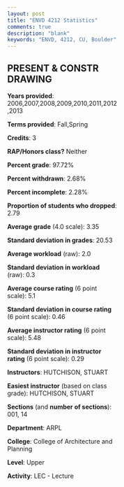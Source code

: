 ```yaml
---
layout: post
title: "ENVD 4212 Statistics"
comments: true
description: "blank"
keywords: "ENVD, 4212, CU, Boulder"
--- 
```

<head>
<script src="https://ajax.googleapis.com/ajax/libs/jquery/2.1.3/jquery.min.js"></script>
<script src="https://dl.dropboxusercontent.com/s/pc42nxpaw1ea4o9/highcharts.js?dl=0"></script>
<!-- <script src="../assets/js/highcharts.js"></script> -->
<style type="text/css">@font-face {
	font-family: "Bebas Neue";
	src: url(https://www.filehosting.org/file/details/544349/BebasNeue%20Regular.otf) format("opentype");
	}
	h1.Bebas { 
		font-family: "Bebas Neue", Verdana, Tahoma;
	}
</style>
</head>
<body>
	<div id="container" style="float: right; width: 45%; height: 88%; margin-left: 2.5%; margin-right: 2.5%;"></div>
	<script language="JavaScript">
		$(document).ready(function() {
		var chart = {type: 'column'};
		var title = {text: 'Grade Distribution'};
		var xAxis = {categories: ['A','B','C','D','F'],crosshair: true};
		var yAxis = {min: 0,title: {text: 'Percentage'}};
		var tooltip = {headerFormat: '<center><b><span style="font-size:20px">{point.key}</span></b></center>',
		               pointFormat: '<td style="padding:0"><b>{point.y:.1f}%</b></td>',
		               footerFormat: '</table>',shared: true,useHTML: true};
		var plotOptions = {column: {pointPadding: 0.0,borderWidth: 0}};  
		var credits = {enabled: false};var series= [{name: 'Percent',data: [50.84,44.54,1.68,0.0,2.94,]}];
		var json = {};
		json.chart = chart;
		json.title = title;
		json.tooltip = tooltip;
		json.xAxis = xAxis;
		json.yAxis = yAxis;  
		json.series = series;
		json.plotOptions = plotOptions;  
		json.credits = credits;
		$('#container').highcharts(json);
	});
	</script>
</body>
			   
## PRESENT & CONSTR DRAWING

**Years provided**: 2006,2007,2008,2009,2010,2011,2012,2013

**Terms provided**: Fall,Spring

**Credits**: 3

**RAP/Honors class?** Neither

**Percent grade**: 97.72%

**Percent withdrawn**: 2.68%

**Percent incomplete**: 2.28%

**Proportion of students who dropped**: 2.79

**Average grade** (4.0 scale): 3.35

**Standard deviation in grades**: 20.53

**Average workload** (raw): 2.0

**Standard deviation in workload** (raw): 0.3

**Average course rating** (6 point scale): 5.1

**Standard deviation in course rating** (6 point scale): 0.46

**Average instructor rating** (6 point scale): 5.48

**Standard deviation in instructor rating** (6 point scale): 0.29

**Instructors**: HUTCHISON, STUART

**Easiest instructor** (based on class grade): HUTCHISON, STUART

**Sections** (and **number of sections**): 001, 14

**Department**: ARPL

**College**: College of Architecture and Planning

**Level**: Upper

**Activity**: LEC - Lecture